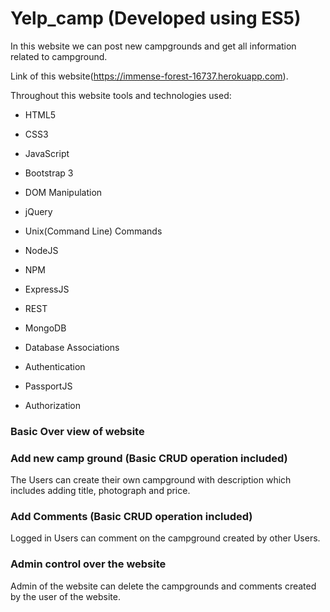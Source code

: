 # Yelp_camp (Developed using ES5)

In this website we can post new campgrounds and get all information related to campground.


Link of this website(https://immense-forest-16737.herokuapp.com).

Throughout this website tools and technologies used:

   - HTML5

   - CSS3

   - JavaScript

   - Bootstrap 3

   - DOM Manipulation

   - jQuery

   -  Unix(Command Line) Commands

   -  NodeJS

   -  NPM

   -  ExpressJS

   -  REST

   - MongoDB

   - Database Associations

   - Authentication

   - PassportJS

   - Authorization
   
   
### Basic Over view of website
   
   
### Add new camp ground (Basic CRUD operation included)

The Users can create their own campground with description which includes adding title, photograph and price. 

### Add Comments (Basic CRUD operation included)
Logged in Users can comment on the campground created by other Users.

### Admin control over the website
Admin of the website can delete the campgrounds and comments created by the user of the website.
